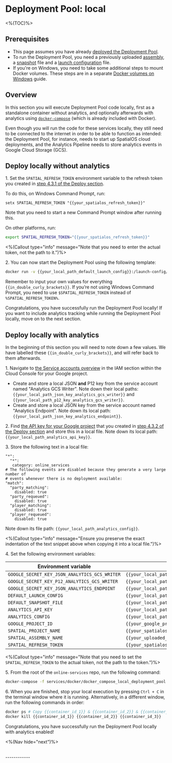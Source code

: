 # Deployment Pool: local
<%(TOC)%>

## Prerequisites

* This page assumes you have already [deployed the Deployment Pool]({{urlRoot}}/content/services-packages/deployment-pool/deploy).
* To run the Deployment Pool, you need a previously uploaded [assembly](https://docs.improbable.io/reference/latest/shared/glossary#assembly), a [snapshot](https://docs.improbable.io/reference/latest/shared/glossary#snapshot) file and a [launch configuration](https://docs.improbable.io/reference/latest/shared/glossary#launch-configuration-file) file.
* If you're on Windows, you need to take some additional steps to mount Docker volumes. These steps are in a separate [Docker volumes on Windows]({{urlRoot}}/content/workflows/docker-windows-volumes.md) guide.

## Overview

In this section you will execute Deployment Pool code locally, first as a standalone container without analytics, and optionally afterwards with analytics using [`docker-compose`](https://docs.docker.com/compose/) (which is already included with Docker).

Even though you will run the code for these services locally, they still need to be connected to the internet in order to be able to function as intended: the Deployment Pool, for instance, needs to start up SpatialOS cloud deployments, and the Analytics Pipeline needs to store analytics events in Google Cloud Storage (GCS).

## Deploy locally without analytics

1\. Set the `SPATIAL_REFRESH_TOKEN` environment variable to the refresh token you created in [step 4.3.1 of the Deploy section]({{urlRoot}}/content/services-packages/deployment-pool/deploy#4-3-1-spatialos-refresh-token).

To do this, on Windows Command Prompt, run:

```
setx SPATIAL_REFRESH_TOKEN "{{your_spatialos_refresh_token}}"
```

Note that you need to start a new Command Prompt window after running this.

On other platforms, run:

```sh
export SPATIAL_REFRESH_TOKEN="{{your_spatialos_refresh_token}}"
```

<%(Callout type="info" message="Note that you need to enter the actual token, not the path to it.")%>

2\. You can now start the Deployment Pool using the following template:

```sh
docker run -v {{your_local_path_default_launch_config}}:/launch-config/default_launch.json -v {{your_local_path_default_snapshot_file}}:/snapshots/default.snapshot -e SPATIAL_REFRESH_TOKEN=%SPATIAL_REFRESH_TOKEN% gcr.io/{{your_google_project_id}}/deployment-pool --project "{{your_spatialos_project_name}}" --launch-config "/launch-config/default_launch.json" --snapshot "/snapshots/default.snapshot" --assembly-name "{{your_uploaded_assembly_name}}" --minimum-ready-deployments 3
```

Remember to input your own values for everything `{{in_double_curly_brackets}}`. If you’re not using Windows Command Prompt, you need to use `$SPATIAL_REFRESH_TOKEN` instead of `%SPATIAL_REFRESH_TOKEN%`.

Congratulations, you have successfully run the Deployment Pool locally! If you want to include analytics tracking while running the Deployment Pool locally, move on to the next section.

## Deploy locally with analytics

In the beginning of this section you will need to note down a few values. We have labelled these `{{in_double_curly_brackets}}`, and will refer back to them afterwards.

1\. Navigate to [the Service accounts overview](https://console.cloud.google.com/iam-admin/serviceaccounts) in the IAM section within the Cloud Console for your Google project.

* Create and store a local JSON **and** P12 key from the service account named "Analytics GCS Writer". Note down their local paths: `{{your_local_path_json_key_analytics_gcs_writer}}` and `{{your_local_path_p12_key_analytics_gcs_writer}}`.
* Create and store a local JSON key from the service account named "Analytics Endpoint". Note down its local path: `{{your_local_path_json_key_analytics_endpoint}}`.

2\. Find [the API key for your Google project](https://console.cloud.google.com/apis/credentials) that you created in [step 4.3.2 of the Deploy section]({{urlRoot}}/content/services-packages/deployment-pool/deploy#4-3-2-google-cloud-project-api-key) and store this in a local file. Note down its local path: `{{your_local_path_analytics_api_key}}`.

3\. Store the following text in a local file:

```
"*":
  "*":
   category: online_services
# The following events are disabled because they generate a very large number of
# events whenever there is no deployment available:
"match":
  "party_matching":
    disabled: true
  "party_requeued":
    disabled: true
  "player_matching":
    disabled: true
  "player_requeued":
    disabled: true
```

Note down its file path: `{{your_local_path_analytics_config}}`.

<%(Callout type="info" message="Ensure you preserve the exact indentation of the text snippet above when copying it into a local file.")%>

4\. Set the following environment variables:

| Environment variable | Value |
|----------------------|-------|
| `GOOGLE_SECRET_KEY_JSON_ANALYTICS_GCS_WRITER` | `{{your_local_path_json_key_analytics_gcs_writer}}` |
| `GOOGLE_SECRET_KEY_P12_ANALYTICS_GCS_WRITER` | `{{your_local_path_p12_key_analytics_gcs_writer}}` |
| `GOOGLE_SECRET_KEY_JSON_ANALYTICS_ENDPOINT` | `{{your_local_path_json_key_analytics_endpoint}}` |
| `DEFAULT_LAUNCH_CONFIG` | `{{your_local_path_default_launch_config}}` |
| `DEFAULT_SNAPSHOT_FILE` | `{{your_local_path_default_snapshot_file}}` |
| `ANALYTICS_API_KEY` | `{{your_local_path_analytics_api_key}}` |
| `ANALYTICS_CONFIG` | `{{your_local_path_analytics_config}}` |
| `GOOGLE_PROJECT_ID` | `{{your_google_project_id}}` |
| `SPATIAL_PROJECT_NAME` | `{{your_spatialos_project_name}}` |
| `SPATIAL_ASSEMBLY_NAME` | `{{your_uploaded_assembly_name}}` |
| `SPATIAL_REFRESH_TOKEN` | `{{your_spatialos_refresh_token}}` |

<%(Callout type="info" message="Note that you need to set the `SPATIAL_REFRESH_TOKEN` to the actual token, not the path to the token.")%>

5\. From the root of the `online-services` repo, run the following command:

```sh
docker-compose -f services/docker/docker_compose_local_deployment_pool.yml up
```

6\. When you are finished, stop your local execution by pressing `Ctrl + C` in the terminal window where it is running. Alternatively, in a different window, run the following commands in order:

```sh
docker ps # Copy {{container_id_1}} & {{container_id_2}} & {{container_id_3}}
docker kill {{container_id_1}} {{container_id_2}} {{container_id_3}}
```

Congratulations, you have successfully run the Deployment Pool locally with analytics enabled!

<%(Nav hide="next")%>

<br/>------------<br/>
